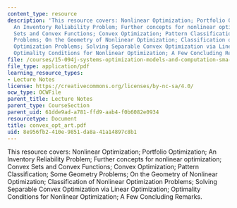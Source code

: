 ```yaml
---
content_type: resource
description: 'This resource covers: Nonlinear Optimization; Portfolio Optimization;
  An Inventory Reliability Problem; Further concepts for nonlinear optimization; Convex
  Sets and Convex Functions; Convex Optimization; Pattern Classification; Some Geometry
  Problems; On the Geometry of Nonlinear Optimization; Classification of Nonlinear
  Optimization Problems; Solving Separable Convex Optimization via Linear Optimization;
  Optimality Conditions for Nonlinear Optimization; A Few Concluding Remarks.'
file: /courses/15-094j-systems-optimization-models-and-computation-sma-5223-spring-2004/8e956fb2410e9851da8a41a14897c8b1_convex_opt_art.pdf
file_type: application/pdf
learning_resource_types:
- Lecture Notes
license: https://creativecommons.org/licenses/by-nc-sa/4.0/
ocw_type: OCWFile
parent_title: Lecture Notes
parent_type: CourseSection
parent_uid: 61dde9ad-a781-ffd9-aab4-f0b6082e0934
resourcetype: Document
title: convex_opt_art.pdf
uid: 8e956fb2-410e-9851-da8a-41a14897c8b1
---
```

This resource covers: Nonlinear Optimization; Portfolio Optimization; An Inventory Reliability Problem; Further concepts for nonlinear optimization; Convex Sets and Convex Functions; Convex Optimization; Pattern Classification; Some Geometry Problems; On the Geometry of Nonlinear Optimization; Classification of Nonlinear Optimization Problems; Solving Separable Convex Optimization via Linear Optimization; Optimality Conditions for Nonlinear Optimization; A Few Concluding Remarks.